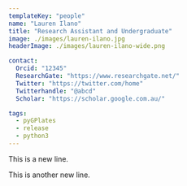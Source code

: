 ```yaml
---
templateKey: "people"
name: "Lauren Ilano"
title: "Research Assistant and Undergraduate"
image: ./images/lauren-ilano.jpg
headerImage: ./images/lauren-ilano-wide.png 

contact: 
  Orcid: "12345"
  ResearchGate: "https://www.researchgate.net/" 
  Twitter: "https://twitter.com/home"
  Twitterhandle: "@abcd"
  Scholar: "https://scholar.google.com.au/" 

tags:
  - pyGPlates
  - release
  - python3
---
```



This is a new line.

This is another new line. 
